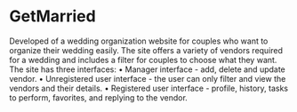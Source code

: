 # GetMarried
Developed of a wedding organization website for couples who want to organize their wedding easily.
The site offers a variety of vendors required for a wedding and includes a filter for couples to choose what they want. 
The site has three interfaces:
• Manager interface - add, delete and update vendor.
• Unregistered user interface - the user can only filter and view the vendors and their details.
• Registered user interface - profile, history, tasks to perform, favorites, and replying to the vendor.
